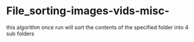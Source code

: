 # File_sorting-images-vids-misc-
this algorithm once run will sort the contents of the specified folder into 4 sub folders
